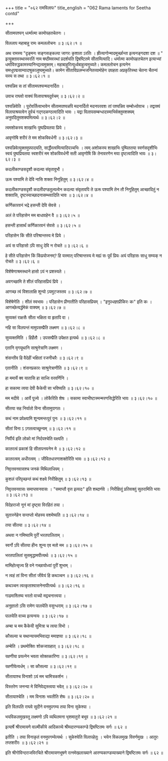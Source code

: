 +++
title = "०६२ रामविलापः"
title_english = "062 Rama laments for Seetha contd"

+++


सीतामपश्यन् धर्त्मात्मा कामोपहतचेतनः ।  

विललाप महाबाहू रामः कमललोचनः  ॥  ३।६२।१  ॥   

अथ रामस्य "दृङ्मनः सङ्गसङ्कल्पा जागरः कृशाता ऽरतिः ।
ह्रीत्यागोन्मादमूर्च्छान्ता इत्यनङ्गदशा दश  ॥ " इत्युक्तावस्थास्वरतिं नाम
षष्ठीमवस्थां प्रदर्शयति द्विषष्टितमे सीतामित्यादि। धर्मात्मा कामोपहतचेतन
इत्याभ्यां धर्माविरुद्धकामस्यानिन्द्यत्वमुक्तम्।
महाबाहुरित्यूर्ध्वबाहुत्वमुच्यते। कमललोचन इत्यनेन
समधुपद्मसाम्यादश्रुकालुष्यमुच्यते। कामेन सीताविप्रलम्भजनितव्यामोहेन
उपहता अप्रकृतिस्था चेतना चैतन्यं यस्य स तथा  ॥  ३।६२।१  ॥   

  

पश्यन्निव स तां सीतामपश्यन्मदनार्दितः ।  

उवाच राघवो वाक्यं विलापाश्रयदुर्वचम्  ॥  ३।६२।२  ॥   

पश्यन्निवेति । पुरोवर्तित्वाभावेन सीतामपश्यन्नपि मदनार्दितो मदनपरवशः तां
पश्यन्निव सम्बोध्योवाच । तद्वाक्यं विलापाश्रयत्वेन दुर्वचं
गद्गदकण्ठत्वादिति भावः । यद्वा विलापसम्बन्धादस्माभिर्वक्तुमशक्यम्
अनुवदितुमशक्यमित्यर्थः  ॥  ३।६२।२  ॥   

  

त्वमशोकस्य शाखाभिः पुष्पप्रियतया प्रिये ।  

आवृणोषि शरीरं ते मम शोकविवर्धनी  ॥  ३।६२।३  ॥   

पश्यन्निवेत्युक्तमुपपादयति, सार्द्धैस्त्वमित्यादिपञ्चभिः । त्वम् अशोकस्य
शाखाभिः पुष्पिततया स्वर्णसदृशीभिः स्वयं पुष्पप्रियतया स्वशरीरं मम
शोकविवर्धनी सती आवृणोषि किं तेनावरणेन मया दृष्टत्वादिति भावः  ॥  ३।६२।३
 ॥   

  

कदलीकाण्डसदृशौ कदल्या संवृतावुभौ ।  

ऊरू पश्यामि ते देवि नासि शक्ता निगूहितुम्  ॥  ३।६२।४  ॥   

कदलीकाण्डसदृशौ कदलीदण्डतुल्यत्वेन कदल्या संवृतावपि ते ऊरू पश्यामि तेन तौ
निगूहितुम् आच्छादितुं न शक्तासि, दृष्टस्याच्छादनासम्भवादिति भावः  ॥ 
३।६२।४  ॥   

  

कर्णिकारवनं भद्रे हसन्ती देवि सेवसे ।  

अलं ते परिहासेन मम बाधावहेन वै  ॥  ३।६२।५  ॥   

हसन्ती हासार्थं कर्णिकारवनं सेवसे  ॥  ३।६२।५  ॥   

  

परिहासेन किं सीते परिश्रान्तस्य मे प्रिये ।  

अयं स परिहासो ऽपि साधु देवि न रोचते  ॥  ३।६२।६  ॥   

हे सीते परिहासेन किं किंप्रयोजनम्? हि यस्मात् परिश्रान्तस्य मे मह्यं सः
पूर्वं प्रियः अयं परिहासः साधु सम्यक् न रोचते  ॥  ३।६२।६  ॥   

  

विशेषेणाश्रमस्थाने हासो ऽयं न प्रशस्यते ।  

अवगच्छामि ते शीलं परिहासप्रियं प्रिये ।  

आगच्छ त्वं विशालाक्षि शून्यो ऽयमुटजस्तव  ॥  ३।६२।७  ॥   

विशेषेणेति । शीलं स्वभावः । परिहासेन प्रीणातीति परिहासप्रियम् ।
"इगुपधज्ञाप्रीकिरः कः" इति कः । आगच्छेत्यर्द्धमेकं वाक्यम्  ॥  ३।६२।७
 ॥   

  

सुव्यक्तं राक्षसैः सीता भक्षिता वा हृतापि वा ।  

नहि सा विलपन्तं मामुपसम्प्रैति लक्ष्मण  ॥  ३।६२।८  ॥   

सुव्यक्तमिति । हिर्हेतौ । उपसम्प्रैति उपेक्षत इत्यर्थः  ॥  ३।६२।८  ॥   

  

एतानि मृगयूथानि साश्रुनेत्राणि लक्ष्मण ।  

शंसन्तीव हि वैदेहीं भक्षितां रजनीचरैः  ॥  ३।६२।९  ॥   

एतानीति । शंसनप्रकारः साश्रुनेत्राणीति  ॥  ३।६२।९  ॥   

  

हा ममार्ये क्व यातासि हा साध्वि वरवर्णिनि ।  

हा सकामा त्वया देवी कैकेयी सा भविष्यति  ॥  ३।६२।१०  ॥   

मम मदीये । आर्ये पूज्ये । लोकैरिति शेषः । सकामा
स्वाभीष्टास्मन्मरणसिद्धेरिति भावः  ॥  ३।६२।१०  ॥   

  

सीतया सह निर्यातो विना सीतामुपागतः ।  

कथं नाम प्रवेक्ष्यामि शून्यमन्तःपुरं पुनः  ॥  ३।६२।११  ॥   

सीतां विना ऽ ऽगतत्वाच्छून्यम्  ॥  ३।६२।११  ॥   

  

निर्वीर्य इति लोको मां निर्दयश्चेति वक्ष्यति ।  

कातरत्वं प्रकाशं हि सीतापनयनेन मे  ॥  ३।६२।१२  ॥   

कातरत्वम् अधीरत्वम् । जीवितधारणाशक्तेरिति भावः  ॥  ३।६२।१२  ॥   

  

निवृत्तवनवासश्च जनकं मिथिलाधिपम् ।  

कुशलं परिपृच्छन्तं कथं शक्ष्ये निरीक्षितुम्  ॥  ३।६२।१३  ॥   

निवृत्तवनवासः समाप्तवनवासः । "समाप्तौ वृत्त इत्यदः" इति शब्दार्णवे ।
निरीक्षितुं प्रतिवक्तुं सुतरामिति भावः  ॥  ३।६२।१३  ॥   

  

विदेहराजो नूनं मां दृष्ट्वा विरहितं तया ।  

सुतास्नेहेन सन्तप्तो मोहस्य वशमेष्यति  ॥  ३।६२।१४  ॥   

तया सीतया  ॥  ३।६२।१४  ॥   

  

अथवा न गमिष्यामि पुरीं भरतपालिताम् ।  

स्वर्गो ऽपि सीतया हीनः शून्य एव मतो मम  ॥  ३।६२।१५  ॥   

भरतपालितां सुसमृद्धामपीत्यर्थः  ॥  ३।६२।१५  ॥   

  

मामिहोत्सृज्य हि वने गच्छायोध्यां पुरीं शुभाम् ।  

न त्वहं तां विना सीतां जीवेयं हि कथञ्चन  ॥  ३।६२।१६  ॥   

कथञ्चन त्वत्कृताश्वासनेनापीत्यर्थः  ॥  ३।६२।१६  ॥   

  

गाढमाश्लिष्य भरतो वाच्यो मद्वचनात्त्वया ।  

अनुज्ञातो ऽसि रामेण पालयेति वसुन्धराम्  ॥  ३।६२।१७  ॥   

पालयेति वाच्य इत्यन्वयः  ॥  ३।६२।१७  ॥   

  

अम्बा च मम कैकेयी सुमित्रा च त्वया विभो ।  

कौसल्या च यथान्यायमभिवाद्या ममाज्ञया  ॥  ३।६२।१८  ॥   

अम्बेति । प्रथमोक्तिः शोकजाग्रहात्  ॥  ३।६२।१८  ॥   

  

रक्षणीया प्रयत्नेन भवता सोक्तकारिणा  ॥  ३।६२।१९  ॥   

रक्षणीयेत्यर्धम् । सा कौसल्या  ॥  ३।६२।१९  ॥   

  

सीतायाश्च विनाशो ऽयं मम चामित्रकर्शन ।  

विस्तरेण जनन्या मे विनिवेद्यस्त्वया भवेत्  ॥  ३।६२।२०  ॥   

सीतायाश्चेति । मम विनाशः भवतीति शेषः  ॥  ३।६२।२०  ॥   

  

इति विलपति राघवे सुदीने वनमुपगम्य तया विना सुकेश्या ।  

भयविकलमुखस्तु लक्ष्मणो ऽपि व्यथितमना भृशमातुरो बभूव  ॥  ३।६२।२१  ॥   

इत्यार्षे श्रीरामायणे वाल्मीकीये आदिकाव्ये श्रीमदारण्यकाण्डे
द्विषष्टितमः सर्गः  ॥  ६२  ॥   

इतीति । तया विनाकृतं वनमुपगम्येत्यर्थः । सुकेश्येति विलापहेतुः । भयेन
विकलमुखः विवर्णमुखः । आतुरः तप्तशरीरः  ॥  ३।६२।२१  ॥   

इति श्रीगोविन्दराजविरचिते श्रीरामायणभूषणे रत्नमेखलाख्याने
आरण्यकाण्डव्याख्याने द्विषष्टितमः सर्गः  ॥  ६२  ॥   


